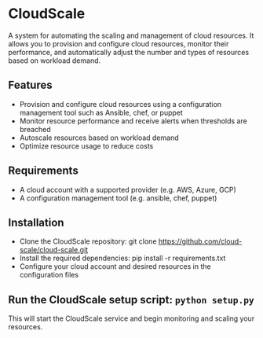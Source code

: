 # CloudScale
A system for automating the scaling and management of cloud resources.
It allows you to provision and configure cloud resources, monitor their performance, and automatically adjust the number and types of resources based on workload demand.

## Features
* Provision and configure cloud resources using a configuration management tool such as Ansible, chef, or puppet
* Monitor resource performance and receive alerts when thresholds are breached
* Autoscale resources based on workload demand
* Optimize resource usage to reduce costs
## Requirements
* A cloud account with a supported provider (e.g. AWS, Azure, GCP)
* A configuration management tool (e.g. ansible, chef, puppet)
## Installation
* Clone the CloudScale repository: git clone https://github.com/cloud-scale/cloud-scale.git
* Install the required dependencies: pip install -r requirements.txt
* Configure your cloud account and desired resources in the configuration files
## Run the CloudScale setup script: `python setup.py`
 This will start the CloudScale service and begin monitoring and scaling your resources.
